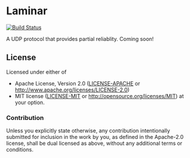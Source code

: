 # Laminar

[![Build Status](https://travis-ci.org/amethyst/laminar.svg?branch=master)](https://travis-ci.org/amethyst/laminar)

A UDP protocol that provides partial reliablity. Coming soon!

## License

Licensed under either of
 * Apache License, Version 2.0 ([LICENSE-APACHE](LICENSE-APACHE) or http://www.apache.org/licenses/LICENSE-2.0)
 * MIT license ([LICENSE-MIT](LICENSE-MIT) or http://opensource.org/licenses/MIT)
at your option.

### Contribution

Unless you explicitly state otherwise, any contribution intentionally submitted
for inclusion in the work by you, as defined in the Apache-2.0 license, shall be dual licensed as above, without any
additional terms or conditions.
